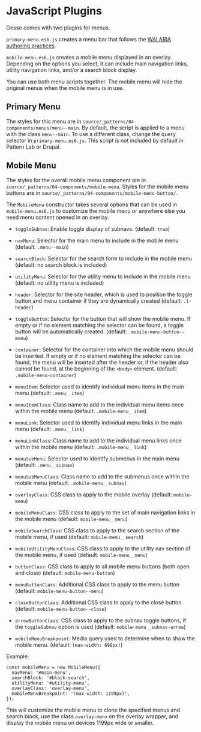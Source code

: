 # JavaScript Plugins

Gesso comes with two plugins for menus.

`primary-menu.es6.js` creates a menu bar that follows the
[WAI ARIA authoring practices](https://www.w3.org/TR/wai-aria-practices-1.1/examples/menubar/menubar-1/menubar-1.html).

`mobile-menu.es6.js` creates a mobile menu displayed in an overlay. Depending on
the options you select, it can include main navigation links, utility navigation
links, and/or a search block display.

You can use both menu scripts together. The mobile menu will hide the original
menus when the mobile menu is in use.

## Primary Menu

The styles for this menu are in `source/_patterns/04-components/menus/menu--main`.
By default, the script is applied to a menu with the class `menu--main`. To use
a different class, change the query selector in `primary-menu.es6.js`. This
script is not included by default in Pattern Lab or Drupal.

## Mobile Menu

The styles for the overall mobile menu component are in
`source/_patterns/04-components/mobile-menu`. Styles for the mobile menu buttons
are in `source/_patterns/04-components/mobile-menu-button/`.

The `MobileMenu` constructor takes several options that can be used in
`mobile-menu.es6.js` to customize the mobile menu or anywhere else you need menu
content opened in an overlay.

- `toggleSubnav`: Enable toggle display of subnavs. (default: `true`)

- `navMenu`: Selector for the main menu to include in the mobile menu
  (default: `.menu--main`)

- `searchBlock`: Selector for the search form to include in the mobile menu
  (default: no search block is included)

- `utilityMenu`: Selector for the utility menu to include in the mobile menu
  (default: no utility menu is included)

- `header`: Selector for the site header, which is used to position the toggle
  button and menu container if they are dynamically created
  (default: `.l-header`)

- `toggleButton`: Selector for the button that will show the mobile menu. If
  empty or if no element matching the selector can be found, a toggle button
  will be automatically created. (default: `.mobile-menu-button--menu`)

- `container`: Selector for the container into which the mobile menu should be
  inserted. If empty or if no element matching the selector can be found, the
  menu will be inserted after the header or, if the header also cannot be found,
  at the beginning of the `<body>` element. (default: `.mobile-menu-container`)

- `menuItem`: Selector used to identify individual menu items in the main menu
  (default: `.menu__item`)

- `menuItemClass`: Class name to add to the individual menu items once within
  the mobile menu (default: `.mobile-menu__item`)

- `menuLink`: Selector used to identify individual menu links in the main menu
  (default: `.menu__link`)

- `menuLinkClass`: Class name to add to the individual menu links once within
  the mobile menu (default: `.mobile-menu__link`)

- `menuSubMenu`: Selector used to identify submenus in the main menu
  (default: `.menu__subnav`)

- `menuSubMenuClass`: Class name to add to the submenus once within
  the mobile menu (default: `.mobile-menu__subnav`)

- `overlayClass`: CSS class to apply to the mobile overlay
  (default: `mobile-menu`)

- `mobileMenuClass`: CSS class to apply to the set of main navigation links in
  the mobile menu (default: `mobile-menu__menu`)

- `mobileSearchClass`: CSS class to apply to the search section of the mobile
  menu, if used (default: `mobile-menu__search`)

- `mobileUtilityMenuClass`: CSS class to apply to the utility nav section of the
  mobile menu, if used (default: `mobile-menu__menu`)

- `buttonClass`: CSS class to apply to all mobile menu buttons (both open and
  close) (default: `mobile-menu-button`)

- `menuButtonClass`: Additional CSS class to apply to the menu button
  (default: `mobile-menu-button--menu`)

- `closeButtonClass`: Additional CSS class to apply to the close button
  (default: `mobile-menu-button--close`)

- `arrowButtonClass`: CSS class to apply to the subnav toggle buttons, if the
  `toggleSubnav` option is used (default: `mobile-menu__subnav-arrow`)

- `mobileMenuBreakpoint`: Media query used to determine when to show the mobile
  menu. (default: `(max-width: 699px)`)

Example:

```
const mobileMenu = new MobileMenu({
  navMenu: '#main-menu',
  searchBlock: '#block-search',
  utilityMenu: '#utility-menu',
  overlayClass: 'overlay-menu',
  mobileMenuBreakpoint: '(max-width: 1199px)',
});
```

This will customize the mobile menu to clone the specified menus and search
block, use the class `overlay-menu` on the overlay wrapper, and display the
mobile menu on devices 1199px wide or smaller.
